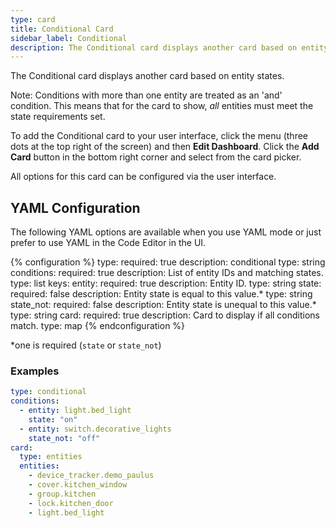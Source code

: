 ```yaml
---
type: card
title: Conditional Card
sidebar_label: Conditional
description: The Conditional card displays another card based on entity states.
---
```


The Conditional card displays another card based on entity states.

Note: Conditions with more than one entity are treated as an 'and' condition. This means that for the card to show, *all* entities must meet the state requirements set.

To add the Conditional card to your user interface, click the menu (three dots at the top right of the screen) and then **Edit Dashboard**. Click the **Add Card** button in the bottom right corner and select from the card picker.

All options for this card can be configured via the user interface.

## YAML Configuration

The following YAML options are available when you use YAML mode or just prefer to use YAML in the Code Editor in the UI.

{% configuration %}
type:
  required: true
  description: conditional
  type: string
conditions:
  required: true
  description: List of entity IDs and matching states.
  type: list
  keys:
    entity:
      required: true
      description: Entity ID.
      type: string
    state:
      required: false
      description: Entity state is equal to this value.*
      type: string
    state_not:
      required: false
      description: Entity state is unequal to this value.*
      type: string
card:
  required: true
  description: Card to display if all conditions match.
  type: map
{% endconfiguration %}

*one is required (`state` or `state_not`)

### Examples

```yaml
type: conditional
conditions:
  - entity: light.bed_light
    state: "on"
  - entity: switch.decorative_lights
    state_not: "off"
card:
  type: entities
  entities:
    - device_tracker.demo_paulus
    - cover.kitchen_window
    - group.kitchen
    - lock.kitchen_door
    - light.bed_light
```
